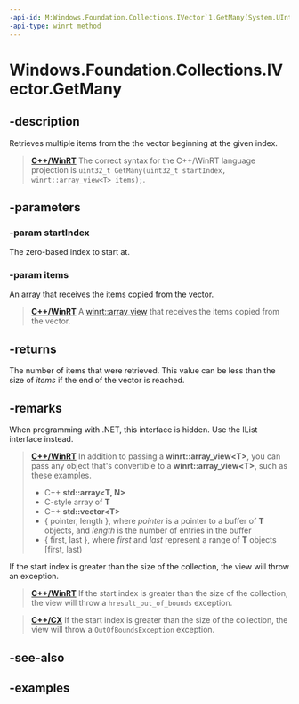```yaml
---
-api-id: M:Windows.Foundation.Collections.IVector`1.GetMany(System.UInt32,`0[])
-api-type: winrt method
---
```


<!-- Method syntax.
public uint IVector<T>.GetMany(UInt32 startIndex, T[] items)
-->

# Windows.Foundation.Collections.IVector<T>.GetMany

## -description

Retrieves multiple items from the the vector beginning at the given index.

> [**C++/WinRT**](/windows/uwp/cpp-and-winrt-apis/)
> The correct syntax for the C++/WinRT language projection is `uint32_t GetMany(uint32_t startIndex, winrt::array_view<T> items);`.

## -parameters

### -param startIndex

The zero-based index to start at.

### -param items

An array that receives the items copied from the vector.

> [**C++/WinRT**](/windows/uwp/cpp-and-winrt-apis/)
> A [winrt::array_view](/uwp/cpp-ref-for-winrt/array-view) that receives the items copied from the vector.

## -returns

The number of items that were retrieved.
This value can be less than the size of *items*
if the end of the vector is reached.

## -remarks

When programming with .NET, this interface is hidden. Use the IList interface instead. 

> [**C++/WinRT**](/windows/uwp/cpp-and-winrt-apis/)
> In addition to passing a **winrt::array_view\<T\>**, you can pass any object that's convertible to a **winrt::array_view\<T\>**, such as these examples.
> - C++ **std::array\<T, N\>**
> - C-style array of **T**
> - C++ **std::vector\<T\>**
> - { pointer, length }, where *pointer* is a pointer to a buffer of **T** objects, and *length* is the number of entries in the buffer
> - { first, last }, where *first* and *last* represent a range of **T** objects [first, last)

If the start index is greater than the size of the collection,
the view will throw an exception.

> [**C++/WinRT**](/windows/uwp/cpp-and-winrt-apis/)
> If the start index is greater than the size of the collection,
> the view will throw a `hresult_out_of_bounds` exception.

> [**C++/CX**](/cpp/cppcx/)
> If the start index is greater than the size of the collection,
> the view will throw a `OutOfBoundsException` exception.

## -see-also

## -examples

